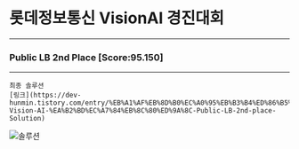 # 롯데정보통신 VisionAI 경진대회
---
### Public LB 2nd Place [Score:95.150]
---
~~~
최종 솔루션
[링크](https://dev-hunmin.tistory.com/entry/%EB%A1%AF%EB%8D%B0%EC%A0%95%EB%B3%B4%ED%86%B5%EC%8B%A0-Vision-AI-%EA%B2%BD%EC%A7%84%EB%8C%80%ED%9A%8C-Public-LB-2nd-place-Solution)
~~~
![솔루션](https://img1.daumcdn.net/thumb/R1280x0/?scode=mtistory2&fname=https%3A%2F%2Fblog.kakaocdn.net%2Fdn%2F7T1ox%2Fbtq1auggrMf%2FOOokvA2ec9vW6adZfQLShk%2Fimg.jpg)

